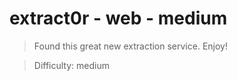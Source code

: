# extract0r - web - medium

> Found this great new extraction service. Enjoy!

> Difficulty: medium

